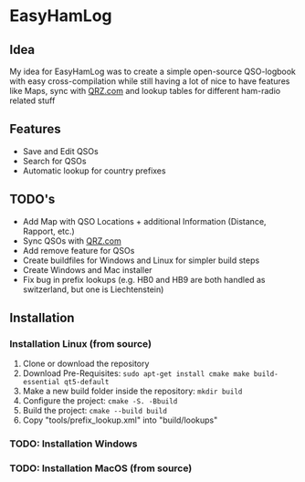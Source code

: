# EasyHamLog

## Idea
My idea for EasyHamLog was to create a simple open-source QSO-logbook with easy cross-compilation while still having a lot of nice to have features like Maps, sync with [QRZ.com](https://qrz.com) and lookup tables for different ham-radio related stuff 

## Features
- Save and Edit QSOs
- Search for QSOs
- Automatic lookup for country prefixes

## TODO's
- Add Map with QSO Locations + additional Information (Distance, Rapport, etc.)
- Sync QSOs with [QRZ.com](https://qrz.com)
- Add remove feature for QSOs
- Create buildfiles for Windows and Linux for simpler build steps
- Create Windows and Mac installer
- Fix bug in prefix lookups (e.g. HB0 and HB9 are both handled as switzerland, but one is Liechtenstein)

## Installation

### Installation Linux (from source)
1. Clone or download the repository
2. Download Pre-Requisites: ```sudo apt-get install cmake make build-essential qt5-default```
3. Make a new build folder inside the repository: ```mkdir build```
4. Configure the project: ```cmake -S. -Bbuild```
5. Build the project: ```cmake --build build```
6. Copy "tools/prefix_lookup.xml" into "build/lookups"

### TODO: Installation Windows

### TODO: Installation MacOS (from source)
